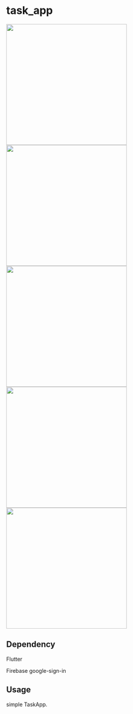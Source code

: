 # task_app

<img src="https://user-images.githubusercontent.com/45992316/98333427-11987080-2044-11eb-80fa-e29f035564da.png" width="320px">
<img src="https://user-images.githubusercontent.com/45992316/98334390-16f6ba80-2046-11eb-8be2-e01ae42998fa.png" width="320px">
<img src="https://user-images.githubusercontent.com/45992316/98334472-49a0b300-2046-11eb-8ed1-0b8cb9f52460.png" width="320px">
<img src="https://user-images.githubusercontent.com/45992316/98334485-4f969400-2046-11eb-8fcd-521ae942ec41.png" width="320px">
<img src="https://user-images.githubusercontent.com/45992316/98334510-5a512900-2046-11eb-862c-7aa8fadeacda.png" width="320px">

## Dependency
Flutter 

Firebase
google-sign-in

## Usage
simple TaskApp.
